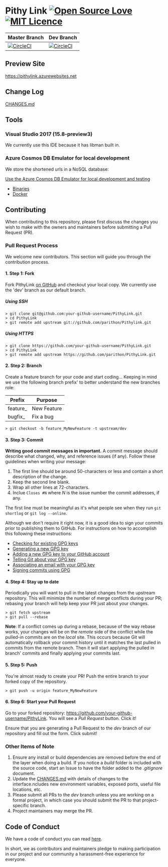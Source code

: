 # Pithy Link [![Open Source Love](https://badges.frapsoft.com/os/v1/open-source.svg?v=103)](https://github.com/ellerbrock/open-source-badges/) [![MIT Licence](https://badges.frapsoft.com/os/mit/mit.svg?v=103)](https://opensource.org/licenses/mit-license.php)

Master Branch | Dev Branch
------ | ---
[![CircleCI](https://circleci.com/gh/parithon/PithyLink/tree/master.svg?style=svg)](https://circleci.com/gh/parithon/PithyLink/tree/master) | [![CircleCI](https://circleci.com/gh/parithon/PithyLink/tree/dev.svg?style=svg)](https://circleci.com/gh/parithon/PithyLink/tree/dev)


## Preview Site

https://pithylink.azurewebsites.net

## Change Log

[CHANGES.md](CHANGES.md)

## Tools

### Visual Studio 2017 (15.8-preview3)

We currently use this IDE because it has libman built in.

### Azure Cosmos DB Emulator for local development

We store the shortened urls in a NoSQL database:

[Use the Azure Cosmos DB Emulator for local development and testing](https://docs.microsoft.com/en-us/azure/cosmos-db/local-emulator)

- [Binaries](https://aka.ms/cosmosdb-emulator)
- [Docker](https://hub.docker.com/r/microsoft/azure-cosmosdb-emulator/)

## Contributing

When contributing to this repository, please first discuss the changes you wish to make with the owners and maintainers before submitting a Pull Request (PR).

### Pull Request Process

We welcome new contributors. This section will guide you through the contribution process.

#### 1. Step 1: Fork

Fork PithyLink [on GitHub](https://github.com/parithon/PithyLink) and checkout your local copy. We currently use the 'dev' branch as our default branch.

##### Using SSH

```
> git clone git@github.com:your-github-username/PithyLink.git
> cd PithyLink
> git remote add upstream git://github.com/parithon/Pithylink.git
```

##### Using HTTPS

```
> git clone https://github.com/your-github-username/PithyLink.git
> cd PithyLink
> git remote add upstream https://github.com/parithon/PithyLink.git
```

#### 2. Step 2: Branch

Create a feature branch for your code and start coding... Keeping in mind we use the following branch prefix' to better understand the new branches role:

Prefix | Purpose
--- | -------
feature_ | New Feature
bugfix_ | Fix a bug

```
> git checkout -b feature_MyNewFeature -t upstream/dev
```

#### 3. Step 3: Commit

**Writing good commit messages in important.** A commit message should describe what changed, why, and reference issues (if any). Follow these guidelines when writing your message:

1. The first line should be around 50-characters or less and contain a short description of the change.
2. Keep the second line blank.
3. Wrap all other lines at 72-characters.
4. Inclue ```Closes #N``` where *N* is the issue number the commit addresses, if any.

The first line must be meaningful as it's what people see when they run ```git shortlog``` or ```git log --online```.

Although we don't require it right now, it is a good idea to sign your commits prior to publishing them to GitHub. For instructions on how to accomplish this following these instructions:

- [Checking for existing GPG keys](https://help.github.com/articles/checking-for-existing-gpg-keys)
- [Generating a new GPG key](https://help.github.com/articles/generating-a-new-gpg-key/)
- [Adding a new GPG key to your GitHub account](https://help.github.com/articles/adding-a-new-gpg-key-to-your-github-account/)
- [Telling Git about your GPG key](https://help.github.com/articles/telling-git-about-your-gpg-key)
- [Associating an email with your GPG key](https://help.github.com/articles/associating-an-email-with-your-gpg-key)
- [Signing commits using GPG](https://help.github.com/articles/signing-commits-using-gpg/)

#### 4. Step 4: Stay up to date

Periodically you will want to pull in the latest changes from the upstream repository. This will minimize the number of merge conflicts during your PR; rebasing your branch will help keep your PR just about your changes.

```
> git fetch upstream
> git pull --rebase
```

**Note**: If a conflict comes up during a rebase, because of the way rebase works, your changes will be on the *remote* side of the conflict while the pulled-in commits are on the *local* site. This occurs because Git will automatically rollback your commit history until it matches the last pulled in commits from the remote branch. Then it will start applying the pulled in branch' commits and finally applying your commits last.

#### 5. Step 5: Push

You're almost ready to create your PR! Push the entire branch to your forked copy of the repository.

```
> git push -u origin feature_MyNewFeature
```

#### 6. Step 6: Start your Pull Request

Go to your forked repository: https://github.com/your-github-username/PithyLink. You will see a *Pull Request* button. Click it!

Ensure that you are generating a Pull Request to the *dev* branch of our repository and fill out the form. Click submit!

### Other Items of Note

1. Ensure any install or build dependencies are removed before the end of the layer when doing a build. If you notice a *build* folder is included with the source code, start an Issue to have the folder added to the *.gitignore* document.
2. Update the [CHANGES.md](CHANGES.md) with details of changes to the interface.ncludes new environment variables, exposed ports, useful file locations, etc.
3. Please submit all PRs to the *dev* branch unless you are working on a formal project, in which case you should submit the PR to that project-specific branch.
4. Project maintainers may merge the PR.

## Code of Conduct

We have a code of conduct you can read [here](CODE-OF-CONDUCT.md).

In short,  we as contributors and maintainers pledge to making participation in our project and our community a harassment-free experience for everyone.
